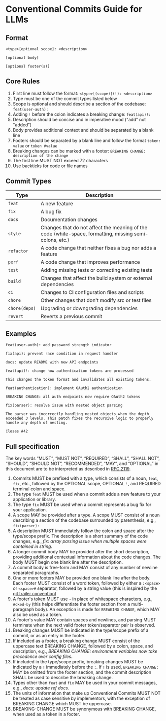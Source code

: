 # Conventional Commits Guide for LLMs

## Format

```
<type>[optional scope]: <description>

[optional body]

[optional footer(s)]
```

## Core Rules

1. First line must follow the format: `<type>[(scope)](!): <description>`
2. Type must be one of the commit types listed below
3. Scope is optional and should describe a section of the codebase: `feat(user-auth):`
4. Adding `!` before the colon indicates a breaking change: `feat(api)!:`
5. Description should be concise and in imperative mood ("add" not "added")
6. Body provides additional context and should be separated by a blank line
7. Footers should be separated by a blank line and follow the format `token: value` or `token #value`
8. Breaking changes can be marked with a footer: `BREAKING CHANGE: description of the change`
9. The first line MUST NOT exceed 72 characters
10. Use backticks for code or file names

## Commit Types

| Type          | Description                                                                                             |
| ------------- | ------------------------------------------------------------------------------------------------------- |
| `feat`        | A new feature                                                                                           |
| `fix`         | A bug fix                                                                                               |
| `docs`        | Documentation changes                                                                                   |
| `style`       | Changes that do not affect the meaning of the code (white-space, formatting, missing semi-colons, etc.) |
| `refactor`    | A code change that neither fixes a bug nor adds a feature                                               |
| `perf`        | A code change that improves performance                                                                 |
| `test`        | Adding missing tests or correcting existing tests                                                       |
| `build`       | Changes that affect the build system or external dependencies                                           |
| `ci`          | Changes to CI configuration files and scripts                                                           |
| `chore`       | Other changes that don't modify src or test files                                                       |
| `chore(deps)` | Upgrading or downgrading dependencies                                                                   |
| `revert`      | Reverts a previous commit                                                                               |

## Examples

```
feat(user-auth): add password strength indicator
```

```
fix(api): prevent race condition in request handler
```

```
docs: update README with new API endpoints
```

```
feat(api)!: change how authentication tokens are processed

This changes the token format and invalidates all existing tokens.
```

```
feat(authentication): implement OAuth2 authentication

BREAKING CHANGE: all auth endpoints now require OAuth2 tokens
```

```
fix(parser): resolve issue with nested object parsing

The parser was incorrectly handling nested objects when the depth
exceeded 3 levels. This patch fixes the recursive logic to properly
handle any depth of nesting.

Closes #42
```

## Full specification

The key words “MUST”, “MUST NOT”, “REQUIRED”, “SHALL”, “SHALL NOT”, “SHOULD”, “SHOULD NOT”, “RECOMMENDED”, “MAY”, and “OPTIONAL” in this document are to be interpreted as described in [RFC 2119](https://www.ietf.org/rfc/rfc2119.txt).

1. Commits MUST be prefixed with a type, which consists of a noun, `feat`, `fix`, etc., followed
   by the OPTIONAL scope, OPTIONAL `!`, and REQUIRED terminal colon and space.
1. The type `feat` MUST be used when a commit adds a new feature to your application or library.
1. The type `fix` MUST be used when a commit represents a bug fix for your application.
1. A scope MAY be provided after a type. A scope MUST consist of a noun describing a
   section of the codebase surrounded by parenthesis, e.g., `fix(parser):`
1. A description MUST immediately follow the colon and space after the type/scope prefix.
   The description is a short summary of the code changes, e.g., _fix: array parsing issue when multiple spaces were contained in string_.
1. A longer commit body MAY be provided after the short description, providing additional contextual information about the code changes. The body MUST begin one blank line after the description.
1. A commit body is free-form and MAY consist of any number of newline separated paragraphs.
1. One or more footers MAY be provided one blank line after the body. Each footer MUST consist of
   a word token, followed by either a `:<space>` or `<space>#` separator, followed by a string value (this is inspired by the
   [git trailer convention](https://git-scm.com/docs/git-interpret-trailers)).
1. A footer's token MUST use `-` in place of whitespace characters, e.g., `Acked-by` (this helps differentiate
   the footer section from a multi-paragraph body). An exception is made for `BREAKING CHANGE`, which MAY also be used as a token.
1. A footer's value MAY contain spaces and newlines, and parsing MUST terminate when the next valid footer
   token/separator pair is observed.
1. Breaking changes MUST be indicated in the type/scope prefix of a commit, or as an entry in the
   footer.
1. If included as a footer, a breaking change MUST consist of the uppercase text BREAKING CHANGE, followed by a colon, space, and description, e.g.,
   _BREAKING CHANGE: environment variables now take precedence over config files_.
1. If included in the type/scope prefix, breaking changes MUST be indicated by a
   `!` immediately before the `:`. If `!` is used, `BREAKING CHANGE:` MAY be omitted from the footer section,
   and the commit description SHALL be used to describe the breaking change.
1. Types other than `feat` and `fix` MAY be used in your commit messages, e.g., _docs: update ref docs._
1. The units of information that make up Conventional Commits MUST NOT be treated as case sensitive by implementors, with the exception of BREAKING CHANGE which MUST be uppercase.
1. BREAKING-CHANGE MUST be synonymous with BREAKING CHANGE, when used as a token in a footer.
